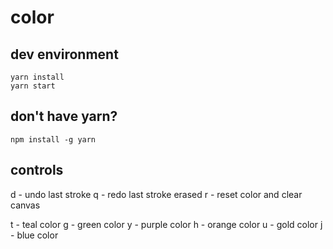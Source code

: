 # color

## dev environment

```
yarn install
yarn start
```

## don't have yarn?

```
npm install -g yarn
```

## controls

d - undo last stroke
q - redo last stroke erased
r - reset color and clear canvas

t - teal color
g - green color
y - purple color
h - orange color
u - gold color
j - blue color
